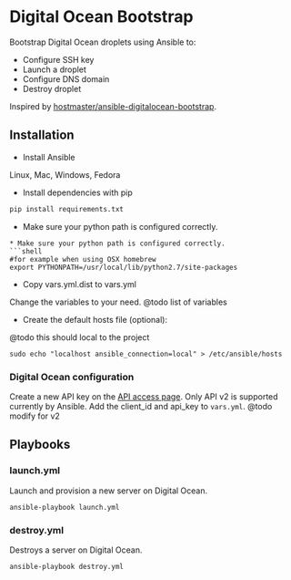 Digital Ocean Bootstrap
=======================

Bootstrap Digital Ocean droplets using Ansible to:

* Configure SSH key
* Launch a droplet
* Configure DNS domain
* Destroy droplet

Inspired by [hostmaster/ansible-digitalocean-bootstrap](https://github.com/hostmaster/ansible-digitalocean-bootstrap).

## Installation

* Install Ansible

Linux, Mac, Windows, Fedora

* Install dependencies with pip

```python
pip install requirements.txt
```

* Make sure your python path is configured correctly.

```
* Make sure your python path is configured correctly.
```shell
#for example when using OSX homebrew
export PYTHONPATH=/usr/local/lib/python2.7/site-packages
```

* Copy vars.yml.dist to vars.yml

Change the variables to your need. @todo list of variables

* Create the default hosts file (optional):

@todo this should local to the project
```shell
sudo echo "localhost ansible_connection=local" > /etc/ansible/hosts
```

### Digital Ocean configuration

Create a new API key on the [API access page](https://cloud.digitalocean.com/api_access).
Only API v2 is supported currently by Ansible.
Add the client_id and api_key to `vars.yml`. @todo modify for v2

## Playbooks

### launch.yml
Launch and provision a new server on Digital Ocean.

    ansible-playbook launch.yml

### destroy.yml
Destroys a server on Digital Ocean.

    ansible-playbook destroy.yml
